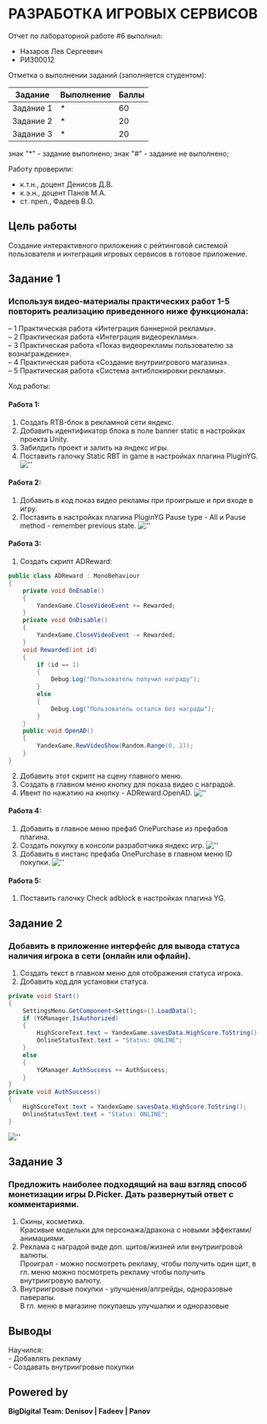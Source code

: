 # РАЗРАБОТКА ИГРОВЫХ СЕРВИСОВ
Отчет по лабораторной работе #6 выполнил:
- Назаров Лев Сергеевич
- РИ300012

Отметка о выполнении заданий (заполняется студентом):

| Задание | Выполнение | Баллы |
| ------ | ------ | ------ |
| Задание 1 | * | 60 |
| Задание 2 | * | 20 |
| Задание 3 | * | 20 |

знак "*" - задание выполнено; знак "#" - задание не выполнено;

Работу проверили:
- к.т.н., доцент Денисов Д.В.
- к.э.н., доцент Панов М.А.
- ст. преп., Фадеев В.О.

## Цель работы
Создание интерактивного приложения с рейтинговой системой
пользователя и интеграция игровых сервисов в готовое приложение.

## Задание 1
### Используя видео-материалы практических работ 1-5 повторить реализацию приведенного ниже функционала:
– 1 Практическая работа «Интеграция баннерной рекламы». <br>
– 2 Практическая работа «Интеграция видеорекламы». <br>
– 3 Практическая работа «Показ видеорекламы пользователю за вознаграждение». <br>
– 4 Практическая работа «Создание внутриигрового магазина». <br>
– 5 Практическая работа «Система антиблокировки рекламы». <br>

Ход работы:
#### Работа 1: 
1) Создать RTB-блок в рекламной сети яндекс.
2) Добавить идентификатор блока в поле banner static в настройках проекта Unity.
3) Забилдить проект и залить на яндекс игры.
4) Поставить галочку Static RBT in game в настройках плагина PluginYG.
![''](Screenshots/1.PNG)
#### Работа 2: 
1) Добавить в код показ видео рекламы при проигрыше и при входе в игру.
2) Поставить в настройках плагина PluginYG Pause type - All и Pause method - remember previous state. 
![''](Screenshots/2.PNG)
#### Работа 3: 
1) Создать скрипт ADReward:
```cs
public class ADReward : MonoBehaviour
{
    private void OnEnable()
    {
        YandexGame.CloseVideoEvent += Rewarded;
    }
    private void OnDisable()
    {
        YandexGame.CloseVideoEvent -= Rewarded;
    }
    void Rewarded(int id)
    {
        if (id == 1)
        {
            Debug.Log("Пользователь получил награду");
        }
        else
        {
            Debug.Log("Пользователь остался без награды");
        }
    }
    public void OpenAD()
    {
        YandexGame.RewVideoShow(Random.Range(0, 2));
    }
}
```
2) Добавить этот скрипт на сцену главного меню.
3) Создать в главном меню кнопку для показа видео с наградой.
4) Ивент по нажатию на кнопку - ADReward.OpenAD.
![''](Screenshots/1.gif)
#### Работа 4: 
1) Добавить в главное меню префаб OnePurchase из префабов плагина.
2) Создать покупку в консоли разработчика яндекс игр.
![''](Screenshots/3.PNG)
3) Добавить в инстанс префаба OnePurchase в главном меню ID покупки.
![''](Screenshots/2.gif)
#### Работа 5: 
1) Поставить галочку Check adblock в настройках плагина YG.
## Задание 2
### Добавить в приложение интерфейс для вывода статуса наличия игрока в сети (онлайн или офлайн). 
1) Создать текст в главном меню для отображения статуса игрока.
2) Добавить код для установки статуса.
```cs
private void Start()
{
    SettingsMenu.GetComponent<Settings>().LoadData();
    if (YGManager.IsAuthorized)
    {
        HighScoreText.text = YandexGame.savesData.HighScore.ToString();
        OnlineStatusText.text = "Status: ONLINE";
    }
    else
    {
        YGManager.AuthSuccess += AuthSuccess;
    }
}
private void AuthSuccess()
{
    HighScoreText.text = YandexGame.savesData.HighScore.ToString();
    OnlineStatusText.text = "Status: ONLINE";
}
```
![''](Screenshots/4.PNG)
## Задание 3
### Предложить наиболее подходящий на ваш взгляд способ монетизации игры D.Picker. Дать развернутый ответ с комментариями.
1) Скины, косметика. <br>
    Красивые модельки для персонажа/дракона с новыми эффектами/анимациями. <br>
2) Реклама с наградой виде доп. щитов/жизней или внутриигровой валюты. <br>
    Проиграл - можно посмотреть рекламу, чтобы получить один щит, в гл. меню можно посмотреть рекламу чтобы получить внутриигровую валюту. <br>
3) Внутриигровые покупки - улучшения/апгрейды, одноразовые паверапы. <br>
   В гл. меню в магазине покупаешь улучшалки и одноразовые <br>
## Выводы
Научился: <br>
    - Добавлять рекламу <br>
    - Создавать внутриигровые покупки <br>
## Powered by

**BigDigital Team: Denisov | Fadeev | Panov**